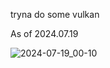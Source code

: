 tryna do some vulkan

As of 2024.07.19

![2024-07-19_00-10](https://github.com/user-attachments/assets/d6e11046-7072-4636-b89a-6816ada167f0)
